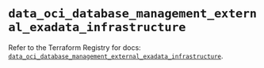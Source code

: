 # `data_oci_database_management_external_exadata_infrastructure`

Refer to the Terraform Registry for docs: [`data_oci_database_management_external_exadata_infrastructure`](https://registry.terraform.io/providers/hashicorp/oci/7.19.0/docs/data-sources/database_management_external_exadata_infrastructure).
